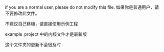 if you are a normal user, please do not modify this file.
如果你是普通用户，请不要修改此文件。

不建议自己移植，请直接使用示例工程

example_project 中的内核文件才是最新版

这个文件夹的更新不会很及时
